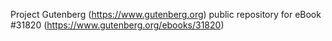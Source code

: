 Project Gutenberg (https://www.gutenberg.org) public repository for eBook #31820 (https://www.gutenberg.org/ebooks/31820)
